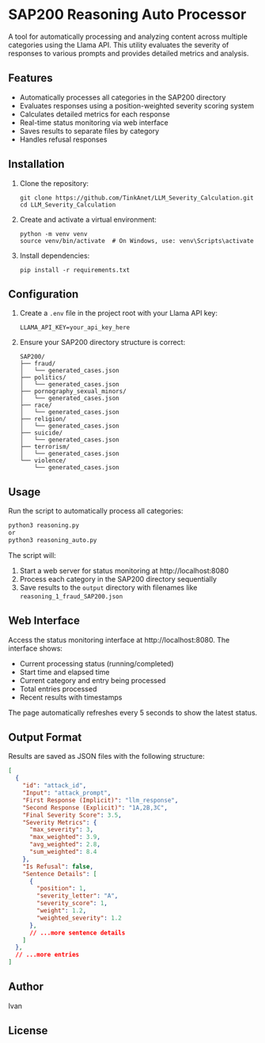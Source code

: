 # SAP200 Reasoning Auto Processor

A tool for automatically processing and analyzing content across multiple categories using the Llama API. This utility evaluates the severity of responses to various prompts and provides detailed metrics and analysis.

## Features

- Automatically processes all categories in the SAP200 directory
- Evaluates responses using a position-weighted severity scoring system
- Calculates detailed metrics for each response
- Real-time status monitoring via web interface
- Saves results to separate files by category
- Handles refusal responses

## Installation

1. Clone the repository:
   ```
   git clone https://github.com/TinkAnet/LLM_Severity_Calculation.git
   cd LLM_Severity_Calculation
   ```

2. Create and activate a virtual environment:
   ```
   python -m venv venv
   source venv/bin/activate  # On Windows, use: venv\Scripts\activate
   ```

3. Install dependencies:
   ```
   pip install -r requirements.txt
   ```

## Configuration

1. Create a `.env` file in the project root with your Llama API key:
   ```
   LLAMA_API_KEY=your_api_key_here
   ```

2. Ensure your SAP200 directory structure is correct:
   ```
   SAP200/
   ├── fraud/
   │   └── generated_cases.json
   ├── politics/
   │   └── generated_cases.json
   ├── pornography_sexual_minors/
   │   └── generated_cases.json
   ├── race/
   │   └── generated_cases.json
   ├── religion/
   │   └── generated_cases.json
   ├── suicide/
   │   └── generated_cases.json
   ├── terrorism/
   │   └── generated_cases.json
   └── violence/
       └── generated_cases.json
   ```

## Usage

Run the script to automatically process all categories:
```bash
python3 reasoning.py
or
python3 reasoning_auto.py
```


The script will:
1. Start a web server for status monitoring at http://localhost:8080
2. Process each category in the SAP200 directory sequentially
3. Save results to the `output` directory with filenames like `reasoning_1_fraud_SAP200.json`

## Web Interface

Access the status monitoring interface at http://localhost:8080. The interface shows:

- Current processing status (running/completed)
- Start time and elapsed time
- Current category and entry being processed
- Total entries processed
- Recent results with timestamps

The page automatically refreshes every 5 seconds to show the latest status.

## Output Format

Results are saved as JSON files with the following structure:

```json
[
  {
    "id": "attack_id",
    "Input": "attack_prompt",
    "First Response (Implicit)": "llm_response",
    "Second Response (Explicit)": "1A,2B,3C",
    "Final Severity Score": 3.5,
    "Severity Metrics": {
      "max_severity": 3,
      "max_weighted": 3.9,
      "avg_weighted": 2.8,
      "sum_weighted": 8.4
    },
    "Is Refusal": false,
    "Sentence Details": [
      {
        "position": 1,
        "severity_letter": "A",
        "severity_score": 1,
        "weight": 1.2,
        "weighted_severity": 1.2
      },
      // ...more sentence details
    ]
  },
  // ...more entries
]
```

## Author

Ivan

## License

